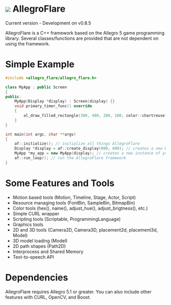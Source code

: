 ![](http://zeoxdesign.com/images/allegro_flare_logo-04.png) AllegroFlare
=============

Current version - Development on v0.8.5


AllegroFlare is a C++ framework based on the Allegro 5 game programming library.  Several classes/functions are provided that are not dependent on using the framework.

Simple Example
============

```cpp
#include <allegro_flare/allegro_flare.h>

class MyApp : public Screen
{
public:
    MyApp(Display *display) : Screen(display) {}
    void primary_timer_func() override
    {
        al_draw_filled_rectangle(300, 400, 200, 100, color::chartreuse);
    }
}

int main(int argc, char **argv)
{
    af::initialize(); // initialize all things AllegroFlare
    Display *display = af::create_display(800, 600); // creates a new Window
    MyApp *my_app = new MyApp(display); // creates a new instance of your app
    af::run_loop(); // run the AllegroFlare framework
}
```


Some Features and Tools
============

- Motion based tools (Motion, Timeline, Stage, Actor, Script)
- Resource managing tools (FontBin, SampleBin, BitmapBin)
- Color tools (hex(), name(), adjust_hue(), adjust_brigtness(), etc.)
- Simple CURL wrapper
- Scripting tools (Scriptable, ProgrammingLanguage)
- Graphics tools
- 2D and 3D tools (Camera2D, Camera3D, placement2d, placement3d, Model)
- 3D model loading (Model)
- 2D path shapes (Path2D)
- Interprocess and Shared Memory
- Text-to-speech API


Dependencies
============

AllegroFlare requires Allegro 5.1 or greater.  You can also include other features with CURL, OpenCV, and Boost.

